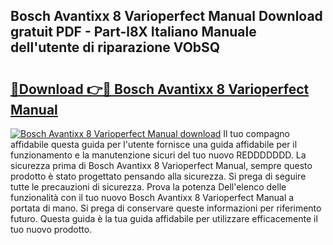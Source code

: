 ## Bosch Avantixx 8 Varioperfect Manual Download gratuit PDF - Part-l8X Italiano Manuale dell'utente di riparazione VObSQ

# <h2><a href="http://dfe07a.blite.top/?on=Bosch+Avantixx+8+Varioperfect+Manual">🔗Download 👉🔴 Bosch Avantixx 8 Varioperfect Manual</a></h2>

[![Bosch Avantixx 8 Varioperfect Manual download](https://i.imgur.com/lujVjoI.png)](http://dfe07a.blite.top/?on=Bosch+Avantixx+8+Varioperfect+Manual)
Il tuo compagno affidabile questa guida per l'utente fornisce una guida affidabile per il funzionamento e la manutenzione sicuri del tuo nuovo REDDDDDDD. La sicurezza prima di Bosch Avantixx 8 Varioperfect Manual, sempre questo prodotto è stato progettato pensando alla sicurezza. Si prega di seguire tutte le precauzioni di sicurezza. Prova la potenza Dell'elenco delle funzionalità con il tuo nuovo Bosch Avantixx 8 Varioperfect Manual a portata di mano. Si prega di conservare queste informazioni per riferimento futuro. Questa guida è la tua guida affidabile per utilizzare efficacemente il tuo nuovo prodotto.
